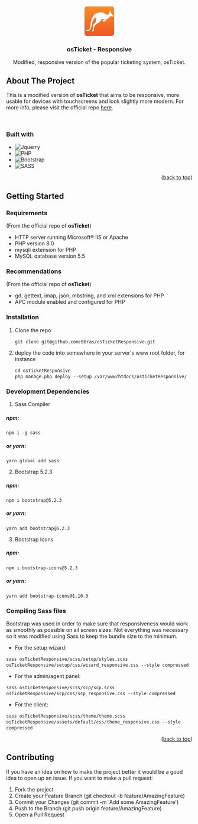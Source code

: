 <br>
<div align="center">

<a href="https://osticket.com">
  <img height="80px" width="80px" src="images/favicon.png">
</a>  

<h3 align="center">osTicket - Responsive</h3>

  <p align="center">
    Modified, responsive version of the popular ticketing system, osTicket. 
    <br>
  </p>
</div>


## About The Project

This is a modified version of **osTicket** that aims to be responsive, more usable for devices with touchscreens and look slightly more modern. For more info, please visit the official repo [here](https://github.com/osTicket/osTicket).

<br>

### Built with
* ![Jquerry](https://img.shields.io/badge/jQuery-0769AD?style=for-the-badge&logo=jquery&logoColor=white)
* ![PHP](https://img.shields.io/badge/PHP-777BB4?style=for-the-badge&logo=php&logoColor=white)
* ![Bootstrap](https://img.shields.io/badge/Bootstrap-563D7C?style=for-the-badge&logo=bootstrap&*logoColor=white)
* ![SASS](https://img.shields.io/badge/SASS-hotpink.svg?style=for-the-badge&logo=SASS&logoColor=white)


<p align="right">(<a href="#readme-top">back to top</a>)</p>

## Getting Started

### Requirements 

(From the official repo of **osTicket**)
  * HTTP server running Microsoft® IIS or Apache
  * PHP version 8.0
  * mysqli extension for PHP
  * MySQL database version 5.5

### Recommendations
(From the official repo of **osTicket**)
  * gd, gettext, imap, json, mbstring, and xml extensions for PHP
  * APC module enabled and configured for PHP

### Installation

1. Clone the repo

    ```properties
    git clone git@github.com:B0ras/osTicketResponsive.git
    ```

2. deploy the code into somewhere in your server's www root folder, for
instance

    ```properties
    cd osTicketResponsive
    php manage.php deploy --setup /var/www/htdocs/osticketResponsive/
    ```

### Development Dependencies

1. Sass Compiler
  ##### npm:
   ```properties
   npm i -g sass
   ```
  ##### or yarn:
  ```properties
  yarn global add sass
  ```

2. Bootstrap 5.2.3

  ##### npm:
   ```properties
   npm i bootstrap@5.2.3
   ```
  ##### or yarn:
  ```properties
  yarn add bootstrap@5.2.3
  ```

3. Bootstrap Icons
   
  ##### npm:
   ```properties
   npm i bootstrap-icons@5.2.3
   ```
  ##### or yarn:
  ```properties
  yarn add bootstrap-icons@1.10.3
  ```  

### Compiling Sass files

Bootstrap was used in order to make sure that responsiveness would work as smoothly as possible on all screen sizes. Not everything was necessary so it was modified using Sass to keep the bundle size to the minimum.

* For the setup wizard: 

```properties
sass osTicketResponsive/scss/setup/styles.scss osTicketResponsive/setup/css/wizard_responsive.css --style compressed
```

* For the admin/agent panel: 

```properties
sass osTicketResponsive/scss/scp/scp.scss osTicketResponsive/scp/css/scp_responsive.css --style compressed
```

* For the client: 

```properties
sass osTicketResponsive/scss/theme/theme.scss osTicketResponsive/assets/default/css/theme_responsive.css --style compressed
```
<p align="right">(<a href="#readme-top">back to top</a>)</p>

## Contributing
If you have an idea on how to make the project better it would be a good idea to open up an issue. If you want to make a pull request: 

1. Fork the project
2. Create your Feature Branch (git checkout -b feature/AmazingFeature)
3. Commit your Changes (git commit -m 'Add some AmazingFeature')
4. Push to the Branch (git push origin feature/AmazingFeature)
5. Open a Pull Request
